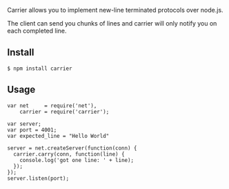 Carrier allows you to implement new-line terminated protocols over node.js.

The client can send you chunks of lines and carrier will only notify you on each completed line.

## Install

    $ npm install carrier
    
## Usage

    var net     = require('net'),
        carrier = require('carrier');

    var server;
    var port = 4001;
    var expected_line = "Hello World"

    server = net.createServer(function(conn) {
      carrier.carry(conn, function(line) {
        console.log('got one line: ' + line);
      });
    });
    server.listen(port);

  